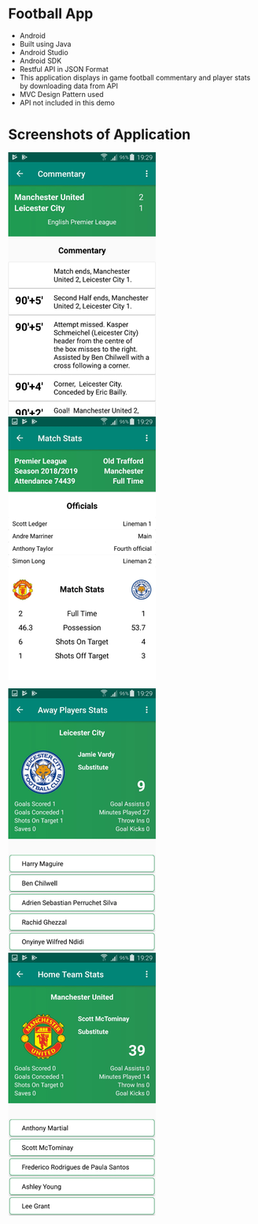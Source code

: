 # Football App
- Android
- Built using Java
- Android Studio 
- Android SDK
- Restful API in JSON Format
- This application displays in game football commentary and player stats by downloading data from API
- MVC Design Pattern used
- API not included in this demo

# Screenshots of Application

<img src="Screenshots/image0.jpeg" width=300> <img src="Screenshots/image1.jpeg" width=300>


<img src="Screenshots/image2.jpeg" width=300> <img src="Screenshots/image3.jpeg" width=300>
